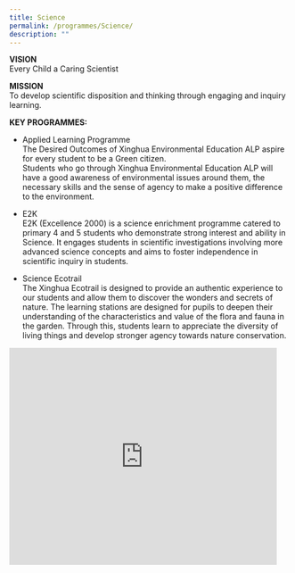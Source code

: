 ```yaml
---
title: Science
permalink: /programmes/Science/
description: ""
---
```

**VISION**  
Every Child a Caring Scientist  
  
**MISSION**  
To develop scientific disposition and thinking through engaging and inquiry learning.  
  
**KEY PROGRAMMES:**  

*   Applied Learning Programme  
The Desired Outcomes of Xinghua Environmental Education ALP aspire for every student to be a Green citizen.<br>
Students who go through Xinghua Environmental Education ALP will have a good awareness of environmental issues around them, the necessary skills and the sense of agency to make a positive difference to the environment.
    

*   E2K<br>
E2K (Excellence 2000) is a science enrichment programme catered to primary 4 and 5 students who demonstrate strong interest and ability in Science. It engages students in scientific investigations involving more advanced science concepts and aims to foster independence in scientific inquiry in students.

*   Science Ecotrail <br>
The Xinghua Ecotrail is designed to provide an authentic experience to our students and allow them to discover the wonders and secrets of nature. The learning stations are designed for pupils to deepen their understanding of the characteristics and value of the flora and fauna in the garden. Through this, students learn to appreciate the diversity of living things and develop stronger agency towards nature conservation.  

<iframe allowfullscreen="true" height="389" width="480" frameborder="0" src="https://docs.google.com/presentation/d/e/2PACX-1vTAC7d_uEdJUZ7_kyki6Tf-El7Sk1yg1Gb_kbDm0Yds9awKpITG8LMp__o93oGOhW5WIn1AGwTKpPFU/embed?start=false&amp;loop=false&amp;delayms=3000"></iframe>